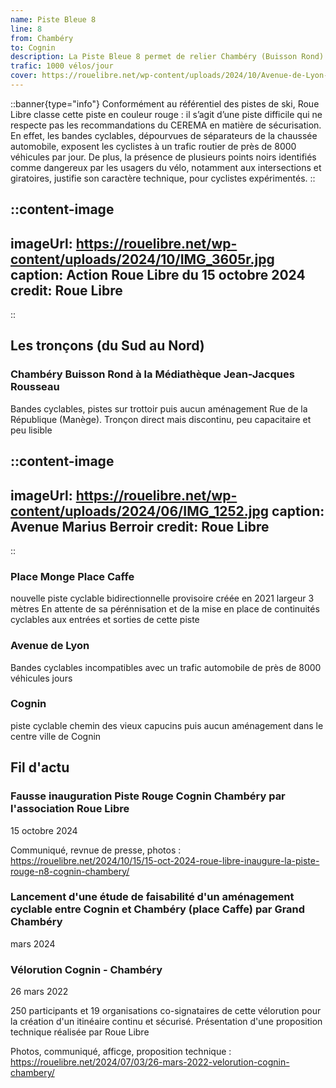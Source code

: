 ```yaml
---
name: Piste Bleue 8
line: 8
from: Chambéry
to: Cognin
description: La Piste Bleue 8 permet de relier Chambéry (Buisson Rond) à Cognin (Rond point des Pyramides via l'Hôpital de Chambéry.
trafic: 1000 vélos/jour
cover: https://rouelibre.net/wp-content/uploads/2024/10/Avenue-de-Lyon-liaison-Cognin-Chambery2.jpg
---
```

::banner{type="info"}
Conformément au référentiel des pistes de ski, Roue Libre classe cette piste en couleur rouge : il s’agit d’une piste difficile qui ne respecte pas les recommandations du CEREMA en matière de sécurisation. En effet, les bandes cyclables, dépourvues de séparateurs de la chaussée automobile, exposent les cyclistes à un trafic routier de près de 8000 véhicules par jour. De plus, la présence de plusieurs points noirs identifiés comme dangereux par les usagers du vélo, notamment aux intersections et giratoires, justifie son caractère technique, pour cyclistes expérimentés.
::

::content-image
---
imageUrl: https://rouelibre.net/wp-content/uploads/2024/10/IMG_3605r.jpg
caption: Action Roue Libre du 15 octobre 2024
credit: Roue Libre
---
::

## Les tronçons (du Sud au Nord)

### Chambéry Buisson Rond à la Médiathèque Jean-Jacques Rousseau
Bandes cyclables, pistes sur trottoir puis aucun aménagement Rue de la République (Manège).
Tronçon direct mais discontinu, peu capacitaire et peu lisible

::content-image
---
imageUrl: https://rouelibre.net/wp-content/uploads/2024/06/IMG_1252.jpg
caption: Avenue Marius Berroir
credit: Roue Libre
---
::

### Place Monge Place Caffe
nouvelle piste cyclable bidirectionnelle provisoire créée en 2021
largeur 3 mètres
En attente de sa pérénnisation et de la mise en place de continuités cyclables aux entrées et sorties de cette piste

### Avenue de Lyon
Bandes cyclables incompatibles avec un trafic automobile de près de 8000 véhicules jours

### Cognin
piste cyclable chemin des vieux capucins puis aucun aménagement dans le centre ville de Cognin

## Fil d'actu

### Fausse inauguration Piste Rouge Cognin Chambéry par l'association Roue Libre
15 octobre 2024

Communiqué, revnue de presse, photos : https://rouelibre.net/2024/10/15/15-oct-2024-roue-libre-inaugure-la-piste-rouge-n8-cognin-chambery/

### Lancement d'une étude de faisabilité d'un aménagement cyclable entre Cognin et Chambéry (place Caffe) par Grand Chambéry
mars 2024

### Vélorution Cognin - Chambéry
26 mars 2022

250 participants et 19 organisations co-signataires de cette vélorution pour la création d'un itinéaire continu et sécurisé.
Présentation d'une proposition technique réalisée par Roue Libre 

Photos, communiqué, afficge, proposition technique : https://rouelibre.net/2024/07/03/26-mars-2022-velorution-cognin-chambery/